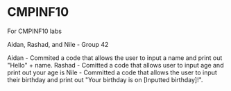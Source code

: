 # CMPINF10
For CMPINF10 labs

Aidan, Rashad, and Nile - Group 42

Aidan - Commited a code that allows the user to input a name and print out "Hello" + name.
Rashad - Comitted a code that allows user to input age and print out your age is
Nile - Committed a code that allows the user to input their birthday and print out "Your birthday is on [Inputted birthday]!".
